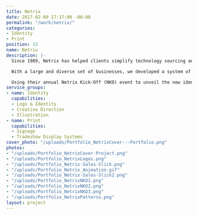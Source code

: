 ```yaml
---
title: Netrix
date: 2017-02-09 17:17:00 -06:00
permalink: "/work/netrix/"
categories:
- Identity
- Print
position: 13
name: Netrix
description: |-
  Since 1989, Netrix has helped clients simplify technology sourcing and accelerate technology deployment. They are an expert technology resource for all IT design, integration, maintenance, and management needs.

  With a large and diverse set of businesses, we developed a system of logos to accommodate Netrix’s ever-growing family of brands, products and services.

  Using their annual Netrix Kick-Off (NKO) event to unveil the new identity, we integrated new visual elements into large-scale environmental designs. Creating excitement for the promise of a new year and building a culture around the new identity, NKO was a success on both fronts.
service_groups:
- name: Identity
  capabilities:
  - Logo & Identity
  - Creative Direction
  - Illustration
- name: Print
  capabilities:
  - Signage
  - Tradeshow Display Systems
cover_photo: "/uploads/Portfolio_NetrixCover---Portfolio.png"
photos:
- "/uploads/Portfolio_NetrixCover-Project.png"
- "/uploads/Portfolio_NetrixLogos.png"
- "/uploads/Portfolio_Netrix-Sales-Slick.png"
- "/uploads/Portfolio_Netrix_Animation.gif"
- "/uploads/Portfolio_Netrix-Sales-Slick2.png"
- "/uploads/Portfolio_NetrixNKO1.png"
- "/uploads/Portfolio_NetrixNKO2.png"
- "/uploads/Portfolio_NetrixNKO3.png"
- "/uploads/Portfolio_NetrixPatterns.png"
layout: project
---
```


